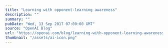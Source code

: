 ```yaml
---
title: "Learning with opponent-learning awareness"
description: ""
summary: ""
pubDate: "Wed, 13 Sep 2017 07:00:00 GMT"
source: "OpenAI Blog"
url: "https://openai.com/blog/learning-with-opponent-learning-awareness"
thumbnail: "/assets/ai-icon.png"
---
```


